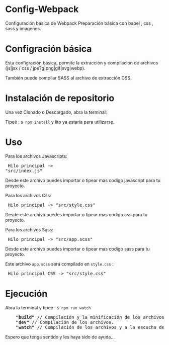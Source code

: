 # Config-Webpack

Configuración básica de Webpack
Preparación básica con babel , css , sass y imagenes.

# Configración básica

Esta configración básica, permite la extracción y compilación de archivos (js|jsx / css / jpe?g|png|gif|svg|webp).

También puede compilar SASS al archivo de extracción CSS.

# Instalación de repositorio

Una vez Clonado o Descargado, abra la terminal:

Tipeé : <code>$ npm install</code>  y lito ya estaría para utilizarse.

# Uso

Para los archivos Javascripts: <pre> Hilo principal -> "src/index.js" </pre>
Desde este archivo puedes importar o tipear mas codigo javascript para tu proyecto.

Para los archivos Css: <pre> Hilo principal -> "src/style.css" </pre>
Desde este archivo puedes importar o tipear mas codigo css para tu proyecto.

Para los archivos Sass: <pre> Hilo principal -> "src/app.scss" </pre>
Desde este archivo puedes importar o tipear mas codigo sass para tu proyecto.

Este archivo <code>app.scss</code> será compilado en <code>style.css</code> :
<pre> Hilo principal CSS -> "src/style.css" </pre>

# Ejecución

Abra la terminal y tipeé : <code>$ npm run watch</code>

<pre>
    <strong>"build"</strong> // Compilación y la minificación de los archivos.
    <strong>"dev"</strong> // Compilación de los archivos.
    <strong>"watch"</strong> // Compilación de los archivos y a la escucha de cambios.
</pre>

Espero que tenga sentido y les haya sido de ayuda...
